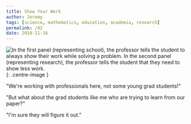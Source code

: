 ```yaml
---
title: Show Your Work
author: Jeremy
tags: [science, mathematics, education, academia, research]
permalink: /42
date: 2018-11-16
---
```


![In the first panel (representing school), the professor tells the student to always show their work while solving a problem. In the second panel (representing research), the professor tells the student that they need to show less work.](https://res.cloudinary.com/dh3hm8pb7/image/upload/c_scale,q_auto:best/v1535842782/Handwaving/Published/ShowYourWork.png){: .centre-image }

"We're working with professionals here, not some young grad students!"

"But what about the grad students like me who are trying to learn from our paper?"

"I'm sure they will figure it out."